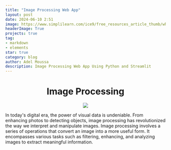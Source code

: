 ```yaml
---
title: "Image Processing Web App"
layout: post
date: 2024-06-10 2:51
image: https://www.simplilearn.com/ice9/free_resources_article_thumb/what_is_image_Processing.jpg
headerImage: True
projects: true
tag:
- markdown
- elements
star: true
category: blog
author: Adel Moussa
description: Image Processing Web App Using Python and Streamlit
---
```

<h1 style="text-align: center;">Image Processing</h1>

<p align="center">
  <img src="https://github.com/AdelMoustafa098/AdelMoustafa098/assets/43845826/c758413a-cf6a-4bae-ab26-a654f4cf4d1c" />
</p>


In today's digital era, the power of visual data is undeniable. From enhancing photos to detecting objects, 
image processing has revolutionized the way we interpret and manipulate images. Image processing involves 
a series of operations that convert an image into a more useful form. It encompasses various tasks such as filtering, enhancing, and analyzing images to extract meaningful information.
